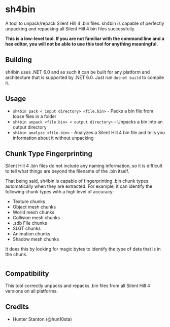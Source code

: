 # sh4bin

A tool to unpack/repack Silent Hill 4 .bin files. sh4bin is capable of perfectly unpacking and repacking all Silent Hill 4 bin files successfully.

**This is a low-level tool. If you are not familiar with the command line and a hex editor, you will not be able to use this tool for anything meaningful.**

## Building

sh4bin uses .NET 6.0 and as such it can be built for any platform and architecture that is supported by .NET 6.0. Just run `dotnet build` to compile it.

## Usage

* `sh4bin pack < input directory> <file.bin>` - Packs a bin file from loose files in a folder
* `sh4bin unpack <file.bin> < output directory>` - Unpacks a bin into an output directory
* `sh4bin analyze <file.bin>` - Analyzes a Silent Hill 4 bin file and tells you information about it without unpacking

## Chunk Type Fingerprinting

Silent Hill 4 .bin files do not include any naming information, so it is difficult to tell what things are beyond the filename of the .bin itself.

That being said, sh4bin is capable of fingerprinting .bin chunk types automatically when they are extracted. For example, it can identify the following chunk types with a high level of accuracy:

* Texture chunks
* Object mesh chunks
* World mesh chunks
* Collision mesh chunks
* .sdb File chunks
* SLGT chunks
* Animation chunks
* Shadow mesh chunks

It does this by looking for magic bytes to identify the type of data that is in the chunk.

# 

## Compatibility

This tool correctly unpacks and repacks .bin files from all Silent Hill 4 versions on all platforms.

## Credits

* Hunter Stanton (@hun10sta)
